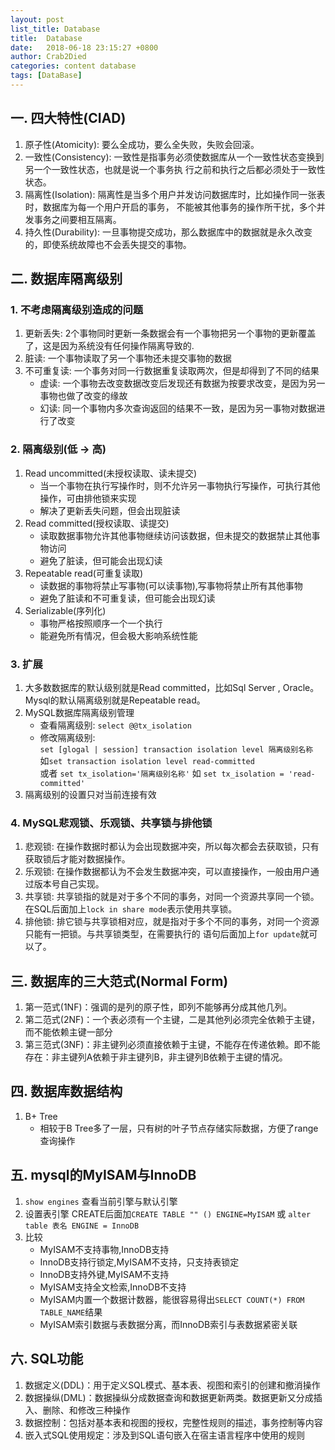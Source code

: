 ```yaml
---
layout: post
list_title: Database
title:  Database
date:   2018-06-18 23:15:27 +0800
author: Crab2Died
categories: content database
tags: [DataBase]
---
```


## 一. 四大特性(CIAD)
   1. 原子性(Atomicity): 要么全成功，要么全失败，失败会回滚。
   2. 一致性(Consistency): 一致性是指事务必须使数据库从一个一致性状态变换到另一个一致性状态，也就是说一个事务执
      行之前和执行之后都必须处于一致性状态。
   3. 隔离性(Isolation): 隔离性是当多个用户并发访问数据库时，比如操作同一张表时，数据库为每一个用户开启的事务，
      不能被其他事务的操作所干扰，多个并发事务之间要相互隔离。
   4. 持久性(Durability): 一旦事物提交成功，那么数据库中的数据就是永久改变的，即使系统故障也不会丢失提交的事物。
   
## 二. 数据库隔离级别
### 1. 不考虑隔离级别造成的问题
   1. 更新丢失: 2个事物同时更新一条数据会有一个事物把另一个事物的更新覆盖了，这是因为系统没有任何操作隔离导致的.
   2. 脏读: 一个事物读取了另一个事物还未提交事物的数据
   3. 不可重复读: 一个事务对同一行数据重复读取两次，但是却得到了不同的结果
      * 虚读: 一个事物去改变数据改变后发现还有数据为按要求改变，是因为另一事物也做了改变的缘故
      * 幻读: 同一个事物内多次查询返回的结果不一致，是因为另一事物对数据进行了改变
     
### 2. 隔离级别(低 -> 高)
   1. Read uncommitted(未授权读取、读未提交)
      * 当一个事物在执行写操作时，则不允许另一事物执行写操作，可执行其他操作，可由排他锁来实现
      * 解决了更新丢失问题，但会出现脏读
   2. Read committed(授权读取、读提交)
      * 读取数据事物允许其他事物继续访问该数据，但未提交的数据禁止其他事物访问
      * 避免了脏读，但可能会出现幻读
   3. Repeatable read(可重复读取)
      * 读数据的事物将禁止写事物(可以读事物),写事物将禁止所有其他事物
      * 避免了脏读和不可重复读，但可能会出现幻读
   4. Serializable(序列化)
      * 事物严格按照顺序一个一个执行
      * 能避免所有情况，但会极大影响系统性能
    
### 3. 扩展
   1. 大多数数据库的默认级别就是Read committed，比如Sql Server , Oracle。  
        Mysql的默认隔离级别就是Repeatable read。 
   2. MySQL数据库隔离级别管理  
      * 查看隔离级别: `select @@tx_isolation`  
      * 修改隔离级别:    
      `set [glogal | session] transaction isolation level 隔离级别名称`  
      如`set transaction isolation level read-committed`  
      或者
      `set tx_isolation='隔离级别名称'` 如 `set tx_isolation = 'read-committed'`  
   3. 隔离级别的设置只对当前连接有效  

### 4. MySQL悲观锁、乐观锁、共享锁与排他锁
   1. 悲观锁: 在操作数据时都认为会出现数据冲突，所以每次都会去获取锁，只有获取锁后才能对数据操作。
   2. 乐观锁: 在操作数据都认为不会发生数据冲突，可以直接操作，一般由用户通过版本号自己实现。
   3. 共享锁: 共享锁指的就是对于多个不同的事务，对同一个资源共享同一个锁。在SQL后面加上`lock in share mode`表示使用共享锁。
   4. 排他锁: 排它锁与共享锁相对应，就是指对于多个不同的事务，对同一个资源只能有一把锁。与共享锁类型，在需要执行的
      语句后面加上`for update`就可以了。
    
## 三. 数据库的三大范式(Normal Form)
   1. 第一范式(1NF)：强调的是列的原子性，即列不能够再分成其他几列。
   2. 第二范式(2NF)：一个表必须有一个主键，二是其他列必须完全依赖于主键，而不能依赖主键一部分
   3. 第三范式(3NF)：非主键列必须直接依赖于主键，不能存在传递依赖。即不能存在：非主键列A依赖于非主键列B，非主键列B依赖于主键的情况。
   
## 四. 数据库数据结构
   1. B+ Tree
      * 相较于B Tree多了一层，只有树的叶子节点存储实际数据，方便了range查询操作

## 五. mysql的MyISAM与InnoDB
   1. `show engines` 查看当前引擎与默认引擎
   2. 设置表引擎 CREATE后面加`CREATE TABLE "" () ENGINE=MyISAM` 或 `alter table 表名 ENGINE = InnoDB`
   3. 比较  
      * MyISAM不支持事物,InnoDB支持  
      * InnoDB支持行锁定,MyISAM不支持，只支持表锁定   
      * InnoDB支持外键,MyISAM不支持  
      * MyISAM支持全文检索,InnoDB不支持  
      * MyISAM内置一个数据计数器，能很容易得出`SELECT COUNT(*) FROM TABLE_NAME`结果  
      * MyISAM索引数据与表数据分离，而InnoDB索引与表数据紧密关联  
   
## 六. SQL功能
   1. 数据定义(DDL)：用于定义SQL模式、基本表、视图和索引的创建和撤消操作
   2. 数据操纵(DML)：数据操纵分成数据查询和数据更新两类。数据更新又分成插入、删除、和修改三种操作
   3. 数据控制：包括对基本表和视图的授权，完整性规则的描述，事务控制等内容
   4. 嵌入式SQL使用规定：涉及到SQL语句嵌入在宿主语言程序中使用的规则
  